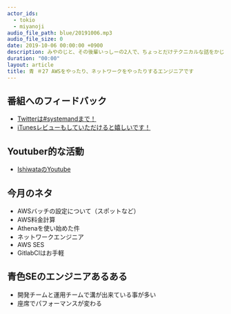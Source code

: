 ```yaml
---
actor_ids:
  - tokio
  - miyanoji
audio_file_path: blue/20191006.mp3
audio_file_size: 0
date: 2019-10-06 00:00:00 +0900
description: みやのじと、その後輩いっしーの2人で、ちょっとだけテクニカルな話をかじっちゃおう！という趣旨で始めた、systemand.onlineのサブチャンネル青です。
duration: "00:00"
layout: article
title: 青 ＃27 AWSをやったり、ネットワークをやったりするエンジニアです
---
```

## 番組へのフィードバック
* [Twitterは#systemandまで！](https://twitter.com/search?q=%23systemand)
* [iTunesレビューもしていただけると嬉しいです！](https://itunes.apple.com/jp/podcast/systemand-online/id1205168408?mt=2)

## Youtuber的な活動
* [IshiwataのYoutube](https://www.youtube.com/channel/UC0dN6GcdwpQA-WdSfI2tmZQ)

## 今月のネタ
* AWSバッチの設定について（スポットなど）
* AWS料金計算
* Athenaを使い始めた件
* ネットワークエンジニア
* AWS SES
* GitlabCIはお手軽

## 青色SEのエンジニアあるある
* 開発チームと運用チームで溝が出来ている事が多い
* 座席でパフォーマンスが変わる
